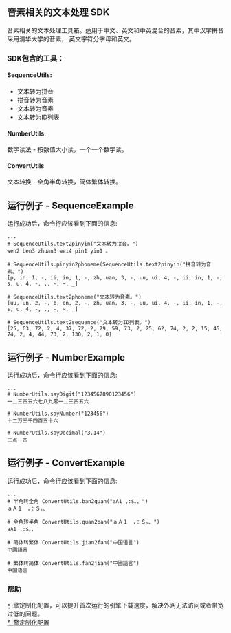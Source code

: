 ## 音素相关的文本处理 SDK
音素相关的文本处理工具箱。适用于中文、英文和中英混合的音素，其中汉字拼音采用清华大学的音素，
英文字符分字母和英文。

### SDK包含的工具：
#### SequenceUtils:
- 文本转为拼音
- 拼音转为音素
- 文本转为音素
- 文本转为ID列表

#### NumberUtils:
数字读法 - 按数值大小读，一个一个数字读。

#### ConvertUtils
文本转换 - 全角半角转换，简体繁体转换。


## 运行例子 - SequenceExample
运行成功后，命令行应该看到下面的信息:
```text
...
# SequenceUtils.text2pinyin("文本转为拼音。")
wen2 ben3 zhuan3 wei4 pin1 yin1 。

# SequenceUtils.pinyin2phoneme(SequenceUtils.text2pinyin("拼音转为音素。")
[p, in, 1, -, ii, in, 1, -, zh, uan, 3, -, uu, ui, 4, -, ii, in, 1, -, s, u, 4, -, ., -, ~, _]

# SequenceUtils.text2phoneme("文本转为音素。")
[uu, un, 2, -, b, en, 2, -, zh, uan, 3, -, uu, ui, 4, -, ii, in, 1, -, s, u, 4, -, ., -, ~, _]

# SequenceUtils.text2sequence("文本转为ID列表。")
[25, 63, 72, 2, 4, 37, 72, 2, 29, 59, 73, 2, 25, 62, 74, 2, 2, 15, 45, 74, 2, 4, 44, 73, 2, 130, 2, 1, 0]
```

## 运行例子 - NumberExample
运行成功后，命令行应该看到下面的信息:
```text
...
# NumberUtils.sayDigit("1234567890123456")
一二三四五六七八九零一二三四五六

# NumberUtils.sayNumber("123456")
十二万三千四百五十六

# NumberUtils.sayDecimal("3.14")
三点一四
```

## 运行例子 - ConvertExample
运行成功后，命令行应该看到下面的信息:
```text
...
# 半角转全角 ConvertUtils.ban2quan("aA1 ,:$。、") 
ａＡ１　，：＄。、

# 全角转半角 ConvertUtils.quan2ban("ａＡ１　，：＄。、")
aA1 ,:$。、

# 简体转繁体 ConvertUtils.jian2fan("中国语言")
中國語言

# 繁体转简体 ConvertUtils.fan2jian("中國語言")
中国语言

```

### 帮助 
引擎定制化配置，可以提升首次运行的引擎下载速度，解决外网无法访问或者带宽过低的问题。         
[引擎定制化配置](http://aias.top/engine_cpu.html)
